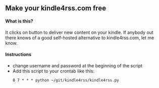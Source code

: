 ## Make your kindle4rss.com free

#### What is this?
It clicks on button to deliver new content on your kindle. If anybody out there knows of a good self-hosted alternative to kindle4rss.com, let me know.

#### Instructions
* change username and password at the beginning of the script
* Add this script to your crontab like this:
  ```
  0 7 * * * python ~/git/kindle4rss/kindle4rss.py
  ```
